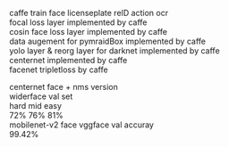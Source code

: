 caffe train face licenseplate reID action ocr  
focal loss layer implemented by caffe  
cosin face loss layer implemented by caffe  
data augement for pymraidBox implemented by caffe  
yolo layer & reorg layer for darknet implemented by caffe  
centernet implemented by caffe  
facenet tripletloss by caffe

centernet face + nms version  
widerface val set  
hard mid easy  
72% 76% 81%  
mobilenet-v2 face vggface val accuray  
99.42%
